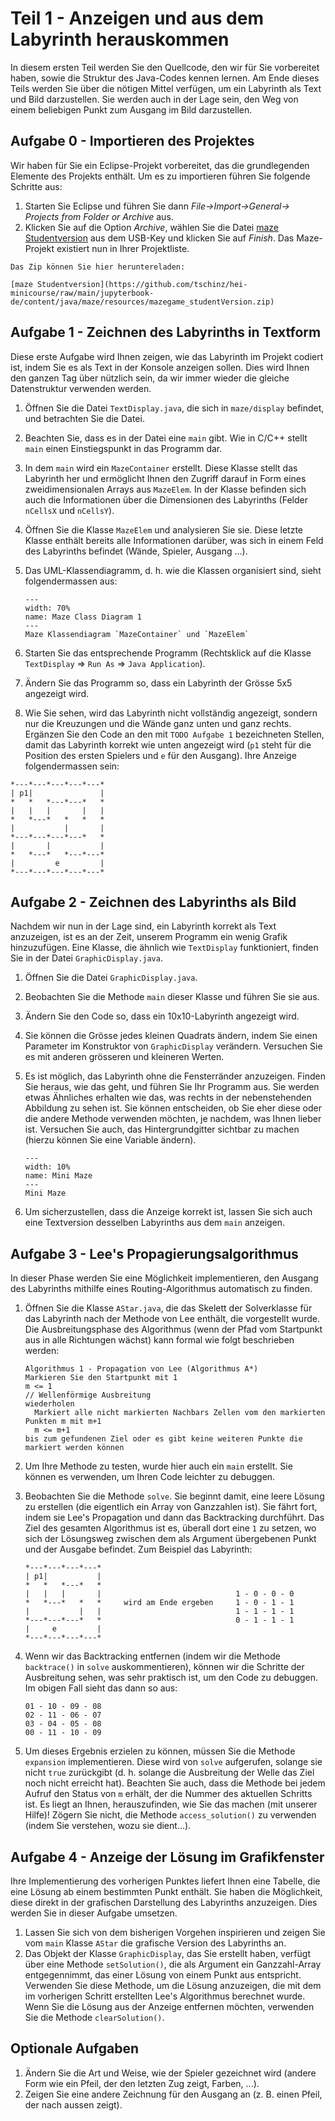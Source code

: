 # Teil 1 - Anzeigen und aus dem Labyrinth herauskommen

In diesem ersten Teil werden Sie den Quellcode, den wir für Sie vorbereitet haben, sowie die Struktur des Java-Codes kennen lernen. Am Ende dieses Teils werden Sie über die nötigen Mittel verfügen, um ein Labyrinth als Text und Bild darzustellen. Sie werden auch in der Lage sein, den Weg von einem beliebigen Punkt zum Ausgang im Bild darzustellen.

## Aufgabe 0 - Importieren des Projektes

Wir haben für Sie ein Eclipse-Projekt vorbereitet, das die grundlegenden Elemente des Projekts enthält. Um es zu importieren führen Sie folgende Schritte aus:
1. Starten Sie Eclipse und führen Sie dann _File->Import->General-> Projects from Folder or Archive_ aus.
2. Klicken Sie auf die Option _Archive_, wählen Sie die Datei
[maze Studentversion](https://github.com/tschinz/hei-minicourse/raw/main/jupyterbook-de/content/java/maze/resources/mazegame_studentVersion.zip) aus dem USB-Key und klicken Sie auf _Finish_. Das Maze-Projekt existiert nun in Ihrer Projektliste.

````{important}
Das Zip können Sie hier heruntereladen:

[maze Studentversion](https://github.com/tschinz/hei-minicourse/raw/main/jupyterbook-de/content/java/maze/resources/mazegame_studentVersion.zip)
````



## Aufgabe 1 - Zeichnen des Labyrinths in Textform

Diese erste Aufgabe wird Ihnen zeigen, wie das Labyrinth im Projekt codiert ist, indem Sie es als Text in der Konsole anzeigen sollen. Dies wird Ihnen den ganzen Tag über nützlich sein, da wir immer wieder die gleiche Datenstruktur verwenden werden.

1. Öffnen Sie die Datei `TextDisplay.java`, die sich in `maze/display` befindet, und betrachten Sie die Datei.
2. Beachten Sie, dass es in der Datei eine `main` gibt. Wie in C/C++ stellt `main` einen Einstiegspunkt in das Programm dar.
3. In dem `main` wird ein `MazeContainer` erstellt. Diese Klasse stellt das Labyrinth her und ermöglicht Ihnen den Zugriff darauf in Form eines zweidimensionalen Arrays aus `MazeElem`. In der Klasse befinden sich auch die Informationen über die Dimensionen des Labyrinths (Felder `nCellsX` und `nCellsY`).
4. Öffnen Sie die Klasse `MazeElem` und analysieren Sie sie. Diese letzte Klasse enthält bereits alle Informationen darüber, was sich in einem Feld des Labyrinths befindet (Wände, Spieler, Ausgang ...).
5. Das UML-Klassendiagramm, d. h. wie die Klassen organisiert sind, sieht folgendermassen aus:

   ```{figure} resources/maze-class-diagram-1.svg
   ---
   width: 70%
   name: Maze Class Diagram 1
   ---
   Maze Klassendiagram `MazeContainer` und `MazeElem`
   ```

6. Starten Sie das entsprechende Programm (Rechtsklick auf die Klasse `TextDisplay` => `Run As` => `Java Application`).
7. Ändern Sie das Programm so, dass ein Labyrinth der Grösse 5x5 angezeigt wird.
8. Wie Sie sehen, wird das Labyrinth nicht vollständig angezeigt, sondern nur die Kreuzungen und die Wände ganz unten und ganz rechts. Ergänzen Sie den Code an den mit `TODO Aufgabe 1` bezeichneten Stellen, damit das Labyrinth korrekt wie unten angezeigt wird (`p1` steht für die Position des ersten Spielers und `e` für den Ausgang). Ihre Anzeige folgendermassen sein:

```Text
*---*---*---*---*---*
| p1|               |
*   *   *---*---*   *
|   |   |       |   |
*   *---*   *   *   *
|           |       |
*---*---*---*---*   *
|       |           |
*   *---*   *---*---*
|         e         |
*---*---*---*---*---*
```


## Aufgabe 2 - Zeichnen des Labyrinths als Bild

Nachdem wir nun in der Lage sind, ein Labyrinth korrekt als Text anzuzeigen, ist es an der Zeit, unserem Programm ein wenig Grafik hinzuzufügen. Eine Klasse, die ähnlich wie `TextDisplay` funktioniert, finden Sie in der Datei `GraphicDisplay.java`.

1. Öffnen Sie die Datei `GraphicDisplay.java`.
2. Beobachten Sie die Methode `main` dieser Klasse und führen Sie sie aus.
3. Ändern Sie den Code so, dass ein 10x10-Labyrinth angezeigt wird.
4. Sie können die Grösse jedes kleinen Quadrats ändern, indem Sie einen Parameter im Konstruktor von `GraphicDisplay` verändern. Versuchen Sie es mit anderen grösseren und kleineren Werten.
5. Es ist möglich, das Labyrinth ohne die Fensterränder anzuzeigen. Finden Sie heraus, wie das geht, und führen Sie Ihr Programm aus. Sie werden etwas Ähnliches erhalten wie das, was rechts in der nebenstehenden Abbildung zu sehen ist. Sie können entscheiden, ob Sie eher diese oder die andere Methode verwenden möchten, je nachdem, was Ihnen lieber ist. Versuchen Sie auch, das Hintergrundgitter sichtbar zu machen (hierzu können Sie eine Variable ändern).

   ```{figure} resources/maze-mini.png
   ---
   width: 10%
   name: Mini Maze
   ---
   Mini Maze
   ```

6. Um sicherzustellen, dass die Anzeige korrekt ist, lassen Sie sich auch eine Textversion desselben Labyrinths aus dem `main` anzeigen.

## Aufgabe 3 - Lee's Propagierungsalgorithmus

In dieser Phase werden Sie eine Möglichkeit implementieren, den Ausgang des Labyrinths mithilfe eines Routing-Algorithmus automatisch zu finden.

1. Öffnen Sie die Klasse `AStar.java`, die das Skelett der Solverklasse für das Labyrinth nach der Methode von Lee enthält, die vorgestellt wurde. Die Ausbreitungsphase des Algorithmus (wenn der Pfad vom Startpunkt aus in alle Richtungen wächst) kann formal wie folgt beschrieben werden:

   ```Text
   Algorithmus 1 - Propagation von Lee (Algorithmus A*)
   Markieren Sie den Startpunkt mit 1
   m <= 1
   // Wellenförmige Ausbreitung
   wiederholen
     Markiert alle nicht markierten Nachbars Zellen vom den markierten Punkten m mit m+1
     m <= m+1
   bis zum gefundenen Ziel oder es gibt keine weiteren Punkte die markiert werden können
   ```
2. Um Ihre Methode zu testen, wurde hier auch ein `main` erstellt. Sie können es verwenden, um Ihren Code leichter zu debuggen.
3. Beobachten Sie die Methode `solve`. Sie beginnt damit, eine leere Lösung zu erstellen (die eigentlich ein Array von Ganzzahlen ist). Sie fährt fort, indem sie Lee's Propagation und dann das Backtracking durchführt. Das Ziel des gesamten Algorithmus ist es, überall dort eine `1` zu setzen, wo sich der Lösungsweg zwischen dem als Argument übergebenen Punkt und der Ausgabe befindet. Zum Beispiel das Labyrinth:

   ```Text
   *---*---*---*---*
   | p1|           |
   *   *   *---*   *
   |   |   |       |                              1 - 0 - 0 - 0
   *   *---*   *   *     wird am Ende ergeben     1 - 0 - 1 - 1
   |           |   |                              1 - 1 - 1 - 1
   *---*---*---*   *                              0 - 1 - 1 - 1
   |     e         |
   *---*---*---*---*
   ```

4. Wenn wir das Backtracking entfernen (indem wir die Methode `backtrace()` in `solve` auskommentieren), können wir die Schritte der Ausbreitung sehen, was sehr praktisch ist, um den Code zu debuggen. Im obigen Fall sieht das dann so aus:

   ```Text
   01 - 10 - 09 - 08
   02 - 11 - 06 - 07
   03 - 04 - 05 - 08
   00 - 11 - 10 - 09
   ```

5. Um dieses Ergebnis erzielen zu können, müssen Sie die Methode `expansion` implementieren. Diese wird von `solve` aufgerufen, solange sie nicht `true` zurückgibt (d. h. solange die Ausbreitung der Welle das Ziel noch nicht erreicht hat). Beachten Sie auch, dass die Methode bei jedem Aufruf den Status von `m` erhält, der die Nummer des aktuellen Schritts ist. Es liegt an Ihnen, herauszufinden, wie Sie das machen (mit unserer Hilfe)! Zögern Sie nicht, die Methode `access_solution()` zu verwenden (indem Sie verstehen, wozu sie dient...).

## Aufgabe 4 - Anzeige der Lösung im Grafikfenster

Ihre Implementierung des vorherigen Punktes liefert Ihnen eine Tabelle, die eine Lösung ab einem bestimmten Punkt enthält. Sie haben die Möglichkeit, diese direkt in der grafischen Darstellung des Labyrinths anzuzeigen. Dies werden Sie in dieser Aufgabe umsetzen.
1. Lassen Sie sich von dem bisherigen Vorgehen inspirieren und zeigen Sie vom `main` Klasse `AStar` die grafische Version des Labyrinths an.
2. Das Objekt der Klasse `GraphicDisplay`, das Sie erstellt haben, verfügt über eine Methode `setSolution()`, die als Argument ein Ganzzahl-Array entgegennimmt, das einer Lösung von einem Punkt aus entspricht. Verwenden Sie diese Methode, um die Lösung anzuzeigen, die mit dem im vorherigen Schritt erstellten Lee's Algorithmus berechnet wurde. Wenn Sie die Lösung aus der Anzeige entfernen möchten, verwenden Sie die Methode `clearSolution()`.

## Optionale Aufgaben

1. Ändern Sie die Art und Weise, wie der Spieler gezeichnet wird (andere Form wie ein Pfeil, der den letzten Zug zeigt, Farben, ...).
2. Zeigen Sie eine andere Zeichnung für den Ausgang an (z. B. einen Pfeil, der nach aussen zeigt).